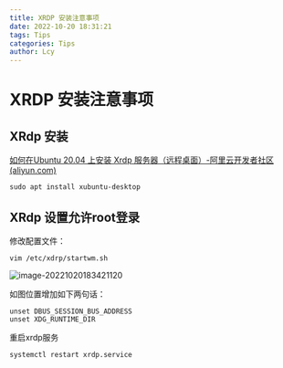 ```yaml
---
title: XRDP 安装注意事项
date: 2022-10-20 18:31:21
tags: Tips
categories: Tips
author: Lcy
---
```

# XRDP 安装注意事项
## XRdp 安装

[如何在Ubuntu 20.04 上安装 Xrdp 服务器（远程桌面）-阿里云开发者社区 (aliyun.com)](https://developer.aliyun.com/article/762186)

```shell
sudo apt install xubuntu-desktop
```

## XRdp 设置允许root登录

修改配置文件：

```shell
vim /etc/xdrp/startwm.sh
```



![image-20221020183421120](https://luochengyu.oss-cn-beijing.aliyuncs.com/img/image-20221020183421120.png)

如图位置增加如下两句话：

```shell
unset DBUS_SESSION_BUS_ADDRESS
unset XDG_RUNTIME_DIR
```

重启xrdp服务

```shell
systemctl restart xrdp.service
```


